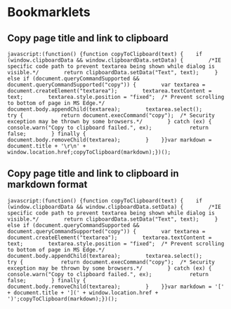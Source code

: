 # Bookmarklets

## Copy page title and link to clipboard

` javascript:(function() {function copyToClipboard(text) {    if (window.clipboardData && window.clipboardData.setData) {        /*IE specific code path to prevent textarea being shown while dialog is visible.*/        return clipboardData.setData("Text", text);     } else if (document.queryCommandSupported && document.queryCommandSupported("copy")) {        var textarea = document.createElement("textarea");        textarea.textContent = text;        textarea.style.position = "fixed";  /* Prevent scrolling to bottom of page in MS Edge.*/        document.body.appendChild(textarea);        textarea.select();        try {            return document.execCommand("copy");  /* Security exception may be thrown by some browsers.*/        } catch (ex) {            console.warn("Copy to clipboard failed.", ex);            return false;        } finally {            document.body.removeChild(textarea);        }    }}var markdown = document.title + '\r\n' + window.location.href;copyToClipboard(markdown);})(); `

## Copy page title and link to clipboard in markdown format

`javascript:(function() {function copyToClipboard(text) {    if (window.clipboardData && window.clipboardData.setData) {        /*IE specific code path to prevent textarea being shown while dialog is visible.*/        return clipboardData.setData("Text", text);     } else if (document.queryCommandSupported && document.queryCommandSupported("copy")) {        var textarea = document.createElement("textarea");        textarea.textContent = text;        textarea.style.position = "fixed";  /* Prevent scrolling to bottom of page in MS Edge.*/        document.body.appendChild(textarea);        textarea.select();        try {            return document.execCommand("copy");  /* Security exception may be thrown by some browsers.*/        } catch (ex) {            console.warn("Copy to clipboard failed.", ex);            return false;        } finally {            document.body.removeChild(textarea);        }    }}var markdown = '[' + document.title + '](' + window.location.href + ')';copyToClipboard(markdown);})();`
